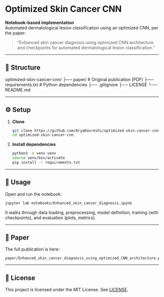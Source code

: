 # Optimized Skin Cancer CNN

**Notebook‑based implementation**  
Automated dermatological lesion classification using an optimized CNN, per the paper:

> “Enhanced skin cancer diagnosis using optimized CNN architecture and checkpoints for automated dermatological lesion classification.”

---

## 📂 Structure

optimized-skin-cancer-cnn/
├── paper/                       # Original publication (PDF)
├── requirements.txt             # Python dependencies
├── .gitignore
├── LICENSE
└── README.md


---

## ⚙️ Setup

1. **Clone**
   ```bash
   git clone https://github.com/AryaKoureshi/optimized-skin-cancer-cnn.git
   cd optimized-skin-cancer-cnn
   ```

2. **Install dependencies**

   ```bash
   python3 -m venv venv
   source venv/bin/activate
   pip install -r requirements.txt
   ```

---

## 🚀 Usage

Open and run the notebook:

```bash
jupyter lab notebooks/Enhanced_skin_cancer_diagnosis.ipynb
```

It walks through data loading, preprocessing, model definition, training (with checkpoints), and evaluation (plots, metrics).

---

## 📄 Paper

The full publication is here:

```
paper/Enhanced_skin_cancer_diagnosis_using_optimized_CNN_architecture.pdf
```

---

## 📜 License

This project is licensed under the MIT License. See [LICENSE](LICENSE).
